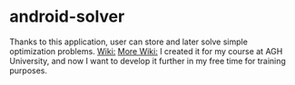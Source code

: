 # android-solver
Thanks to this application, user can store and later solve simple optimization problems.
[Wiki:](https://en.wikipedia.org/wiki/Optimization_problem)
[More Wiki:](https://en.wikipedia.org/wiki/Duality_%28optimization%29)
I created it for my course at AGH University, and now I want to develop it further in my free time for training purposes.
